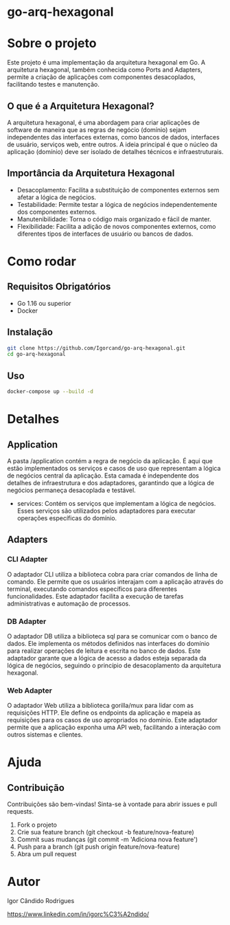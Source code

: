 # go-arq-hexagonal

# Sobre o projeto
Este projeto é uma implementação da arquitetura hexagonal em Go. A arquitetura hexagonal, também conhecida como Ports and Adapters, permite a criação de aplicações com componentes desacoplados, facilitando testes e manutenção.


## O que é a Arquitetura Hexagonal?
A arquitetura hexagonal, é uma abordagem para criar aplicações de software de maneira que as regras de negócio (domínio) sejam independentes das interfaces externas, como bancos de dados, interfaces de usuário, serviços web, entre outros. A ideia principal é que o núcleo da aplicação (domínio) deve ser isolado de detalhes técnicos e infraestruturais.

## Importância da Arquitetura Hexagonal
- Desacoplamento: Facilita a substituição de componentes externos sem afetar a lógica de negócios.
- Testabilidade: Permite testar a lógica de negócios independentemente dos componentes externos.
- Manutenibilidade: Torna o código mais organizado e fácil de manter.
- Flexibilidade: Facilita a adição de novos componentes externos, como diferentes tipos de interfaces de usuário ou bancos de dados.

# Como rodar
## Requisitos Obrigatórios ##

- Go 1.16 ou superior
- Docker

## Instalação
```bash
git clone https://github.com/Igorcand/go-arq-hexagonal.git
cd go-arq-hexagonal
```

## Uso
```bash
docker-compose up --build -d
```

# Detalhes
## Application
A pasta /application contém a regra de negócio da aplicação. É aqui que estão implementados os serviços e casos de uso que representam a lógica de negócios central da aplicação. Esta camada é independente dos detalhes de infraestrutura e dos adaptadores, garantindo que a lógica de negócios permaneça desacoplada e testável.

- services: Contém os serviços que implementam a lógica de negócios. Esses serviços são utilizados pelos adaptadores para executar operações específicas do domínio.


## Adapters
### CLI Adapter
O adaptador CLI utiliza a biblioteca cobra para criar comandos de linha de comando. Ele permite que os usuários interajam com a aplicação através do terminal, executando comandos específicos para diferentes funcionalidades. Este adaptador facilita a execução de tarefas administrativas e automação de processos.

### DB Adapter
O adaptador DB utiliza a biblioteca sql para se comunicar com o banco de dados. Ele implementa os métodos definidos nas interfaces do domínio para realizar operações de leitura e escrita no banco de dados. Este adaptador garante que a lógica de acesso a dados esteja separada da lógica de negócios, seguindo o princípio de desacoplamento da arquitetura hexagonal.

### Web Adapter
O adaptador Web utiliza a biblioteca gorilla/mux para lidar com as requisições HTTP. Ele define os endpoints da aplicação e mapeia as requisições para os casos de uso apropriados no domínio. Este adaptador permite que a aplicação exponha uma API web, facilitando a interação com outros sistemas e clientes.


# Ajuda

## Contribuição
Contribuições são bem-vindas! Sinta-se à vontade para abrir issues e pull requests.
1. Fork o projeto
2. Crie sua feature branch (git checkout -b feature/nova-feature)
3. Commit suas mudanças (git commit -m 'Adiciona nova feature')
4. Push para a branch (git push origin feature/nova-feature)
5. Abra um pull request


# Autor

Igor Cândido Rodrigues

https://www.linkedin.com/in/igorc%C3%A2ndido/